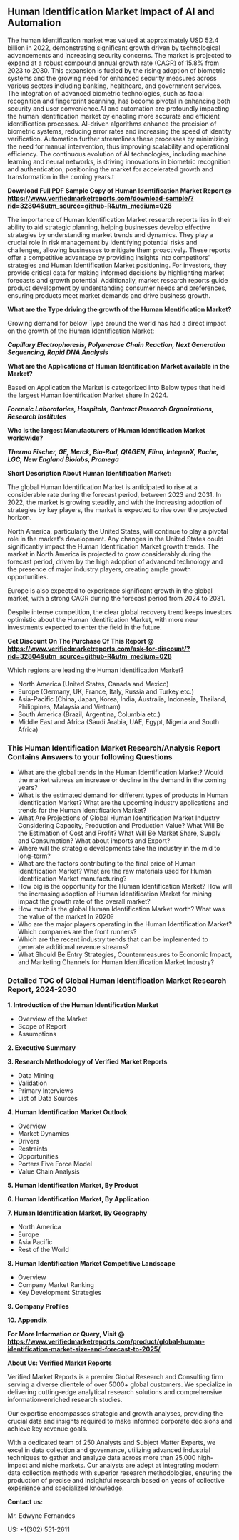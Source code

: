 <h2>Human Identification Market Impact of AI and Automation</h2>The human identification market was valued at approximately USD 52.4 billion in 2022, demonstrating significant growth driven by technological advancements and increasing security concerns. The market is projected to expand at a robust compound annual growth rate (CAGR) of 15.8% from 2023 to 2030. This expansion is fueled by the rising adoption of biometric systems and the growing need for enhanced security measures across various sectors including banking, healthcare, and government services. The integration of advanced biometric technologies, such as facial recognition and fingerprint scanning, has become pivotal in enhancing both security and user convenience.AI and automation are profoundly impacting the human identification market by enabling more accurate and efficient identification processes. AI-driven algorithms enhance the precision of biometric systems, reducing error rates and increasing the speed of identity verification. Automation further streamlines these processes by minimizing the need for manual intervention, thus improving scalability and operational efficiency. The continuous evolution of AI technologies, including machine learning and neural networks, is driving innovations in biometric recognition and authentication, positioning the market for accelerated growth and transformation in the coming years.t</p><p id="" class=""><strong>Download Full PDF Sample Copy of Human Identification Market Report @ <a href="https://www.verifiedmarketreports.com/download-sample/?rid=32804&utm_source=github-R&utm_medium=028" target="_blank">https://www.verifiedmarketreports.com/download-sample/?rid=32804&utm_source=github-R&utm_medium=028</a></strong></p><p>The importance of&nbsp;Human Identification Market research reports lies in their ability to aid strategic planning, helping businesses develop effective strategies by understanding market trends and dynamics. They play a crucial role in risk management by identifying potential risks and challenges, allowing businesses to mitigate them proactively. These reports offer a competitive advantage by providing insights into competitors' strategies and Human Identification Market positioning. For investors, they provide critical data for making informed decisions by highlighting market forecasts and growth potential. Additionally, market research reports guide product development by understanding consumer needs and preferences, ensuring products meet market demands and drive business growth.</p><p><strong>What are the&nbsp;Type driving the growth of the Human Identification Market?</strong></p><p id="" class="">Growing demand for below Type around the world has had a direct impact on the growth of the Human Identification Market:</p><em><strong>Capillary Electrophoresis, Polymerase Chain Reaction, Next Generation Sequencing, Rapid DNA Analysis</strong></em></p><strong>What are the&nbsp;Applications&nbsp;of Human Identification Market available in the Market?</strong></p><p id="" class="">Based on Application the Market is categorized into Below types that held the largest Human Identification Market share In 2024.</p><em><strong>Forensic Laboratories, Hospitals, Contract Research Organizations, Research Institutes</strong></em></p><strong>Who is the largest Manufacturers of Human Identification Market worldwide?</strong></p><p><em><strong>Thermo Fischer, GE, Merck, Bio-Rad, QIAGEN, Flinn, IntegenX, Roche, LGC, New England Biolabs, Promega</strong></em></p><p id="" class=""><strong>Short Description About Human Identification Market:</strong></p><p>The global Human Identification Market is anticipated to rise at a considerable rate during the forecast period, between 2023 and 2031. In 2022, the market is growing steadily, and with the increasing adoption of strategies by key players, the market is expected to rise over the projected horizon.</p><p>North America, particularly the United States, will continue to play a pivotal role in the market's development. Any changes in the United States could significantly impact the Human Identification Market growth trends. The market in North America is projected to grow considerably during the forecast period, driven by the high adoption of advanced technology and the presence of major industry players, creating ample growth opportunities.</p><p>Europe is also expected to experience significant growth in the global market, with a strong CAGR during the forecast period from 2024 to 2031.</p><p>Despite intense competition, the clear global recovery trend keeps investors optimistic about the Human Identification Market, with more new investments expected to enter the field in the future.</p><p id="" class=""><strong>Get Discount On The Purchase Of This Report @ <a href="https://www.verifiedmarketreports.com/ask-for-discount/?rid=32804&utm_source=github-R&utm_medium=028" target="_blank">https://www.verifiedmarketreports.com/ask-for-discount/?rid=32804&utm_source=github-R&utm_medium=028</a></strong></p>Which regions are leading the Human Identification Market?</p><ul><li>North America (United States, Canada and Mexico)</li><li>Europe (Germany, UK, France, Italy, Russia and Turkey etc.)</li><li>Asia-Pacific (China, Japan, Korea, India, Australia, Indonesia, Thailand, Philippines, Malaysia and Vietnam)</li><li>South America (Brazil, Argentina, Columbia etc.)</li><li>Middle East and Africa (Saudi Arabia, UAE, Egypt, Nigeria and South Africa)</li></ul><h3 id="" class="">This Human Identification Market Research/Analysis Report Contains Answers to your following Questions</h3><ul><li>What are the global trends in the Human Identification Market? Would the market witness an increase or decline in the demand in the coming years?</li><li>What is the estimated demand for different types of products in Human Identification Market? What are the upcoming industry applications and trends for the Human Identification Market?</li><li>What Are Projections of Global Human Identification Market Industry Considering Capacity, Production and Production Value? What Will Be the Estimation of Cost and Profit? What Will Be Market Share, Supply and Consumption? What about imports and Export?</li><li>Where will the strategic developments take the industry in the mid to long-term?</li><li>What are the factors contributing to the final price of Human Identification Market? What are the raw materials used for Human Identification Market manufacturing?</li><li>How big is the opportunity for the Human Identification Market? How will the increasing adoption of Human Identification Market for mining impact the growth rate of the overall market?</li><li>How much is the global Human Identification Market worth? What was the value of the market In 2020?</li><li>Who are the major players operating in the Human Identification Market? Which companies are the front runners?</li><li>Which are the recent industry trends that can be implemented to generate additional revenue streams?</li><li>What Should Be Entry Strategies, Countermeasures to Economic Impact, and Marketing Channels for Human Identification Market Industry?</li></ul><h3 id="" class="">Detailed TOC of Global Human Identification Market Research Report, 2024-2030</h3><p id="" class=""><strong>1. Introduction of the Human Identification Market</strong></p><ul><li>Overview of the Market</li><li>Scope of Report</li><li>Assumptions</li></ul><p id="" class=""><strong>2. Executive Summary</strong></p><p id="" class=""><strong>3. Research Methodology of Verified Market Reports</strong></p><ul><li>Data Mining</li><li>Validation</li><li>Primary Interviews</li><li>List of Data Sources</li></ul><p id="" class=""><strong>4. Human Identification Market Outlook</strong></p><ul><li>Overview</li><li>Market Dynamics</li><li>Drivers</li><li>Restraints</li><li>Opportunities</li><li>Porters Five Force Model</li><li>Value Chain Analysis</li></ul><p id="" class=""><strong>5. Human Identification Market, By Product</strong></p><p id="" class=""><strong>6. Human Identification Market, By Application</strong></p><p id="" class=""><strong>7. Human Identification Market, By Geography</strong></p><ul><li>North America</li><li>Europe</li><li>Asia Pacific</li><li>Rest of the World</li></ul><p id="" class=""><strong>8. Human Identification Market Competitive Landscape</strong></p><ul><li>Overview</li><li>Company Market Ranking</li><li>Key Development Strategies</li></ul><p id="" class=""><strong>9. Company Profiles</strong></p><p id="" class=""><strong>10. Appendix</strong></p><p id="" class=""><strong>For More Information or Query, Visit @ <a href="https://www.verifiedmarketreports.com/product/global-human-identification-market-size-and-forecast-to-2025/" target="_blank">https://www.verifiedmarketreports.com/product/global-human-identification-market-size-and-forecast-to-2025/</a></strong></p><p id="" class=""><strong>About Us: Verified Market Reports</strong></p><p id="" class="">Verified Market Reports is a premier Global Research and Consulting firm serving a diverse clientele of over 5000+ global customers. We specialize in delivering cutting-edge analytical research solutions and comprehensive information-enriched research studies.</p><p id="" class="">Our expertise encompasses strategic and growth analyses, providing the crucial data and insights required to make informed corporate decisions and achieve key revenue goals.</p><p id="" class="">With a dedicated team of 250 Analysts and Subject Matter Experts, we excel in data collection and governance, utilizing advanced industrial techniques to gather and analyze data across more than 25,000 high-impact and niche markets. Our analysts are adept at integrating modern data collection methods with superior research methodologies, ensuring the production of precise and insightful research based on years of collective experience and specialized knowledge.</p><p id="" class=""><strong>Contact us:</strong></p><p id="" class="">Mr. Edwyne Fernandes</p><p id="" class="">US: +1(302) 551-2611</p>
